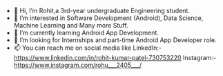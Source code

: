 - 👋 Hi, I’m Rohit,a 3rd-year undergraduate Engineering student.
- 👀 I’m interested in Software Development (Android), Data Science, Machine Learning and Many more Stuff.
- 🌱 I’m currently learning Android App Development.
- 💞️ I’m looking for Internships and part-time Android App Developer role.
- 📫 You can reach me on social media like
LinkedIn:- https://www.linkedin.com/in/rohit-kumar-patel-730753220
Instagram:- https://www.instagram.com/rohu___2405___/

<!---
rohu2405/rohu2405 is a ✨ special ✨ repository because its `README.md` (this file) appears on your GitHub profile.
You can click the Preview link to take a look at your changes.
--->
